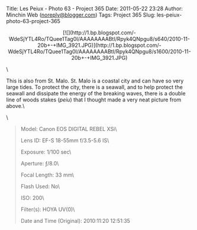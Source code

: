 Title: Les Peiux - Photo 63 - Project 365
Date: 2011-05-22 23:28
Author: Minchin Web (noreply@blogger.com)
Tags: Project 365
Slug: les-peiux-photo-63-project-365

<div class="separator" style="clear: both; text-align: center;">

</p>
<p>
[![](http://1.bp.blogspot.com/-WdeSjYTL4Ro/TQuee1Tag0I/AAAAAAAABtI/Rpyk4QNpgu8/s640/2010-11-20b+-+IMG_3921.JPG)](http://1.bp.blogspot.com/-WdeSjYTL4Ro/TQuee1Tag0I/AAAAAAAABtI/Rpyk4QNpgu8/s1600/2010-11-20b+-+IMG_3921.JPG)

</div>

</p>
\

This is also from St. Malo. St. Malo is a coastal city and can have so
very large tides. To protect the city, there is a seawall, and to help
protect the seawall and dissipate the energy of the breaking waves,
there is a double line of woods stakes (*peiu*) that I thought made a
very neat picture from above.\

\

> </p>
> <span style="color: #666666;">Model: </span>Canon EOS DIGITAL REBEL
> XSi\
>
> <span style="color: #666666;">Lens ID: </span>EF-S 18-55mm f/3.5-5.6
> IS\
>
> <span style="color: #666666;">Exposure: </span>1/100 sec\
>
> <span style="color: #666666;">Aperture: </span>ƒ/8.0\
>
> <span style="color: #666666;">Focal Length: </span>33 mm\
>
> <span style="color: #666666;">Flash Used: </span>No\
>
> <span style="color: #666666;">ISO: </span>200\
>
> <span style="color: #666666;">Filter(s): </span>HOYA UV(0)\
>
> <p>
> <span style="color: #666666;">Date and Time
> (Original): </span>2010:11:20 12:51:35

</p>

